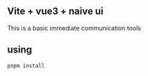 ## Vite + vue3 + naive ui
This is a basic immediate communication tools


## using 


```bash
pnpm install
```
